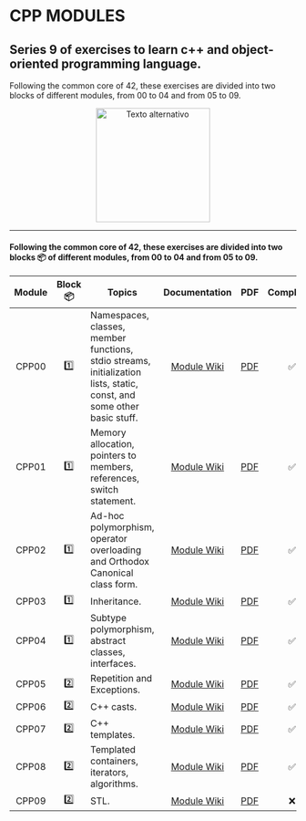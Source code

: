 # CPP MODULES

## Series 9 of exercises to learn c++ and object-oriented programming language.
Following the common core of 42, these exercises are divided into two blocks of different modules, from 00 to 04 and from 05 to 09.

<p align="center">
    <img src="https://raw.githubusercontent.com/isocpp/logos/master/cpp_logo.png" alt="Texto alternativo" width="200" height="auto">
</p>

-----------------

#### Following the common core of 42, these exercises are divided into two blocks :package: of different modules, from 00 to 04 and from 05 to 09.


| Module | Block:package: | Topics | Documentation | PDF | Completed |
|:------:|:----:| ---- |:---------:|------|:-:|
| CPP00 | :one: | Namespaces, classes, member functions, stdio streams, initialization lists, static, const, and some other basic stuff. | [Module Wiki]() | [PDF](https://github.com/dpavon-g/CPP_Modules/blob/master/Modules_PDF/CPP00.pdf) | :white_check_mark: |
| CPP01 | :one: | Memory allocation, pointers to members, references, switch statement. | [Module Wiki]() | [PDF](https://github.com/dpavon-g/CPP_Modules/blob/master/Modules_PDF/CPP01.pdf) | :white_check_mark: |
| CPP02 | :one: | Ad-hoc polymorphism, operator overloading and Orthodox Canonical class form. | [Module Wiki]() | [PDF](https://github.com/dpavon-g/CPP_Modules/blob/master/Modules_PDF/CPP02.pdf) | :white_check_mark: |
| CPP03 | :one: | Inheritance. | [Module Wiki]() | [PDF](https://github.com/dpavon-g/CPP_Modules/blob/master/Modules_PDF/CPP03.pdf) | :white_check_mark: |
| CPP04 | :one: | Subtype polymorphism, abstract classes, interfaces. | [Module Wiki]() | [PDF](https://github.com/dpavon-g/CPP_Modules/blob/master/Modules_PDF/CPP04.pdf) | :white_check_mark: |
| CPP05  | :two: |Repetition and Exceptions. | [Module Wiki]() | [PDF](https://github.com/dpavon-g/CPP_Modules/blob/master/Modules_PDF/CPP05.pdf) | :white_check_mark: |
| CPP06  | :two: |C++ casts. | [Module Wiki]() | [PDF](https://github.com/dpavon-g/CPP_Modules/blob/master/Modules_PDF/CPP06.pdf) | :white_check_mark: |
| CPP07  | :two: |C++ templates. | [Module Wiki]() | [PDF](https://github.com/dpavon-g/CPP_Modules/blob/master/Modules_PDF/CPP07.pdf) | :white_check_mark: |
| CPP08  | :two: |Templated containers, iterators, algorithms. | [Module Wiki]() | [PDF](https://github.com/dpavon-g/CPP_Modules/blob/master/Modules_PDF/CPP08.pdf) | :white_check_mark: |
| CPP09  | :two: |STL. | [Module Wiki]() | [PDF](https://github.com/dpavon-g/CPP_Modules/blob/master/Modules_PDF/CPP09.pdf) | :x: |
